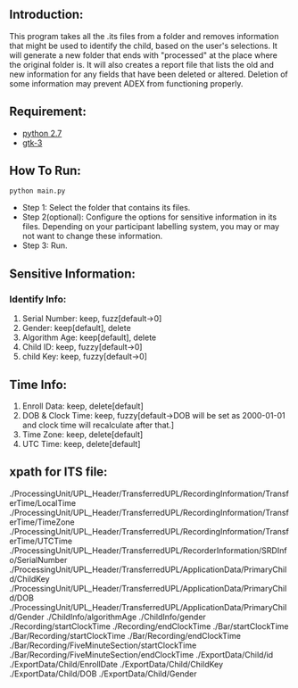 ## Introduction:
This program takes all the .its files from a folder and removes information that might be used to identify the child, based on the user's selections.  It will generate a new folder that ends with "processed" at the place where the original folder is. It will also creates a report file that lists the old and new information for any fields that have been deleted or altered. Deletion of some information may prevent ADEX from functioning properly. 

## Requirement:
* [python 2.7](https://www.python.org/downloads/release/python-2710/)
* [gtk-3](https://wiki.gnome.org/action/show/Projects/PyGObject?action=show&redirect=PyGObject)

## How To Run:
```shell
python main.py
```
* Step 1: Select the folder that contains its files.
* Step 2(optional): Configure the options for sensitive information in its files. Depending on your participant labelling system, you may or may not want to change these information.
* Step 3: Run.

## Sensitive Information:
### Identify Info:
1. Serial Number: keep, fuzz[default->0]
2. Gender: keep[default], delete
3. Algorithm Age: keep[default], delete 
4. Child ID: keep, fuzzy[default->0]
5. child Key: keep, fuzzy[default->0] 

## Time Info:
1. Enroll Data: keep, delete[default]
2. DOB & Clock Time: keep, fuzzy[default->DOB will be set as 2000-01-01 and clock time will recalculate after that.]
3. Time Zone: keep, delete[default]
4. UTC Time: keep, delete[default]

## xpath for ITS file:
./ProcessingUnit/UPL_Header/TransferredUPL/RecordingInformation/TransferTime/LocalTime
./ProcessingUnit/UPL_Header/TransferredUPL/RecordingInformation/TransferTime/TimeZone 
./ProcessingUnit/UPL_Header/TransferredUPL/RecordingInformation/TransferTime/UTCTime 
./ProcessingUnit/UPL_Header/TransferredUPL/RecorderInformation/SRDInfo/SerialNumber 
./ProcessingUnit/UPL_Header/TransferredUPL/ApplicationData/PrimaryChild/ChildKey 
./ProcessingUnit/UPL_Header/TransferredUPL/ApplicationData/PrimaryChild/DOB
./ProcessingUnit/UPL_Header/TransferredUPL/ApplicationData/PrimaryChild/Gender 
./ChildInfo/algorithmAge
./ChildInfo/gender
./Recording/startClockTime
./Recording/endClockTime
./Bar/startClockTime
./Bar/Recording/startClockTime
./Bar/Recording/endClockTime
./Bar/Recording/FiveMinuteSection/startClockTime
./Bar/Recording/FiveMinuteSection/endClockTime
./ExportData/Child/id
./ExportData/Child/EnrollDate
./ExportData/Child/ChildKey
./ExportData/Child/DOB
./ExportData/Child/Gender
